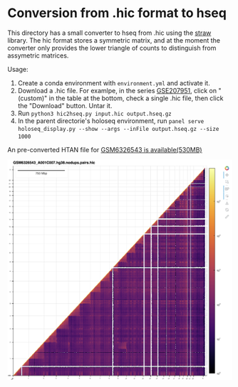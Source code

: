 # Conversion from .hic format to hseq

This directory has a small converter to hseq from .hic using the
[straw](https://github.com/aidenlab/straw/) library. The hic format
stores a symmetric matrix, and at the moment the converter only
provides the lower triangle of counts to distinguish from assymetric
matrices.

Usage:

1. Create a conda environment with `environment.yml` and activate it.
2. Download a .hic file. For examlpe, in the series
   [GSE207951](https://www.ncbi.nlm.nih.gov/geo/query/acc.cgi?acc=GSE207951),
   click on "(custom)" in the table at the bottom, check a single .hic
   file, then click the "Download" button. Untar it.
3. Run `python3 hic2hseq.py input.hic output.hseq.gz`
4. In the parent directorie's holoseq environment, run `panel serve holoseq_display.py --show --args --inFile output.hseq.gz --size 1000`

An pre-converted HTAN file for [GSM6326543 is
available(530MB)](https://pub-867b121072f54b4a9eecdf01cd27246b.r2.dev/GSM6326543_A001C007.hg38.nodups.pairs.hseq.gz)

![hseq conversion of GSM6326543 hic](README_GSM6326543.png)
